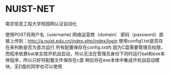 # NUIST-NET
南京信息工程大学校园网认证自动化
  
  使用POST将用户名（username) 网络运营商（domain） 密码（password）直接上传到：http://a.nuist.edu.cn/index.php/index/login
  使用config1.txt是否存在来判断是否为首次运行
  所有配置保存在config.txt内
  因为C盘需要管理员权限，而程序依靠bat来实现开机自启动，所以无法在管理员身份下同时运行bat和exe本体程序，所以只好将配置文件保存在c盘
  稍后将在exe本体中集成开机自启动模块，无D盘的同学也可以使用
  
